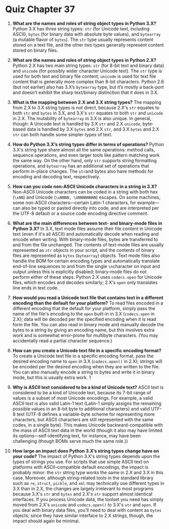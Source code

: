 # Quiz Chapter 37

1. **What are the names and roles of string object types in Python 3.X?**
    Python 3.X has three string types: `str` (for Unicode text, including ASCII), `bytes` (for binary data with absolute byte values), and `bytearray` (a mutable flavor of `bytes`). The `str` type usually represents content stored on a text file, and the other two types generally represent content stored on binary files.

2. **What are the names and roles of string object types in Python 2.X?**
    Python 2.X has two main string types: `str` (for 8-bit text and binary data) and `unicode` (for possibly wider character Unicode text). The `str` type is used for both text and binary file content; `unicode` is used for text file content that is generally more complex than 8-bit characters. Python 2.6 (but not earlier) also has 3.X’s `bytearray` type, but it’s mostly a back-port and doesn’t exhibit the sharp text/binary distinction that it does in 3.X.

3. **What is the mapping between 2.X and 3.X string types?**
    The mapping from 2.X to 3.X string types is not direct, because 2.X's `str` equates to both `str` and `bytes` in 3.X, and 3.X's `str` equates to both `str` and `unicode` in 2.X. The mutability of `bytearray` in 3.X is also unique. In general, though: A Unicode text is handled by 3.X `str` and 2.X `unicode`, byte-based data is handled by 3.X `bytes` and 2.X `str`, and 3.X `bytes` and 2.X `str` can both handle some simpler types of text.

4. **How do Python 3.X’s string types differ in terms of operations?**
    Python 3.X's string type share almost all the same operations: method calls, sequence operations, and even larger tools like pattern matching work the same way. On the other hand, only `str` supports string formatting operations, and `bytearray` has an additional set of operations that perform in-place changes. The `str`and bytes also have methods for encoding and decoding text, respectively.

5. **How can you code non-ASCII Unicode characters in a string in 3.X?**
    Non-ASCII Unicode characters can be coded in a string with both hex (`\xNN`) and Unicode (`\uNNNN, \UNNNNNNNN`) escapes. On some machines, some non-ASCII characters—certain Latin-1 characters, for example—can also be typed or pasted directly into code, and are interpreted per the UTF-8 default or a source code encoding directive comment.

6. **What are the main differences between text- and binary-mode files in Python 3.X?**
    In 3.X, text mode files assume their file content in Unicode text (even if it's all ASCII) and automatically decode when reading and encode when writing. With binary-mode files, bytes are transferred to and from the file unchanged. The contents of text-mode files are usually represented as `str` objects in your script, and the contents of binary files are represented as `bytes` (`bytearray`) objects. Text mode files also handle the BOM for certain encoding types and automatically translate end-of-line sequences to and from the single `\n`character on input and output unless this is explicitly disabled; binary-mode files do not perform either of these steps. Python 2.X uses `codecs.open` for Unicode files, which encodes and decodes similarly; 2.X's `open` only translates line ends in text code.

7. **How would you read a Unicode text file that contains text in a different encoding than the default for your platform?**
    To read files encoded in a different encoding that the default for your platform, simply pass the name of the file's encoding to the `open` built-in in 3.X (`codecs.open` in 2.X); data will be decoded per the specified encoding when it is read form the file. You can also read in binary mode and manually decode the bytes to a string by giving an encoding name, but this involves extra work and is somewhat error-prone for multibyte characters. (You may accidentally read a partial character sequence.)

8. **How can you create a Unicode text file in a specific encoding format?**
    To create a Unicode text file in a specific encoding format, pass the desired encoding name to `open` in 3.X (`codecs.open()` in 2.X); strings will be encoded per the desired encoding when they are written to the file. You can also manually encode a string to bytes and write it in binary mode, but this is usually extra work.
1
9. **Why is ASCII text considered to be a kind of Unicode text?**
    ASCII text is considered to be a kind of Unicode text, because its 7-bit range of values is a subset of most Unicode encodings. For example, a valid ASCII text is also valid Latin-1 text (Latin-1 simply assigns the remaining possible values in an 8-bit byte to additional characters) and valid UTF-8 text (UTF-8 defines a variable-byte scheme for representing more characters, but ASCII characters are still represented with the same codes, in a single byte). This makes Unicode backward-compatible with the mass of ASCII text data in the world (though it also may have limited its options—self-identifying text, for instance, may have been challenging (though BOMs serve much the same role.))

10. **How large an impact does Python 3.X’s string types change have on your code?**
    The impact of Python 3.X's string types depends upon the types of strings you use. For scripts that use simple ASCII text on platforms with ASCII-compatible default encodings, the impact is probably minor: the `str` string type works the same in 2.X and 3.X in this case. Moreover, although string-related tools in the standard library such as `re`, `struct`, `pickle`, and `xml` may technically use different types in 3.X than in 2.X, the changes are largely irrelevant to most programs because 3.X's `str` and `bytes` and 2.X's `str` support almost identical interfaces. If you process Unicode data, the toolset you need has simply moved from 2.X's `unicode` and `codecs.open()` to 3.X's `str` and `open`. If you deal with binary data files, you'll need to deal with content as `bytes` objects; since they have similar interface to 2.X strings, though, the impact should again be minimal.

